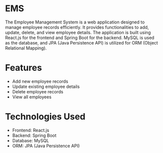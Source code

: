 
# EMS

The Employee Management System is a web application designed to manage employee records efficiently. It provides functionalities to add, update, delete, and view employee details. The application is built using React.js for the frontend and Spring Boot for the backend. MySQL is used as the database, and JPA (Java Persistence API) is utilized for ORM (Object Relational Mapping).

# Features

* Add new employee records
 * Update existing employee details
* Delete employee records
* View all employees

# Technologies Used
* Frontend: React.js
* Backend: Spring Boot
* Database: MySQL
* ORM: JPA (Java Persistence API)


